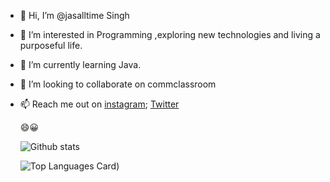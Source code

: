 - 👋 Hi, I’m @jasalltime Singh
- 👀 I’m interested in Programming ,exploring new technologies and living a purposeful life.
- 🌱 I’m currently learning Java.
- 💞️ I’m looking to collaborate on commclassroom
- 📫 Reach me out on [instagram](https://instagram.org/027_it1); [Twitter](https://twitter.com/0Jasneetsingh)

  😄😀
  
  ![Github stats](https://github-readme-stats.vercel.app/api?username=jasalltime&theme=highcontrast&show_icons=true&count_private=true&title_color=41fca3)
  
  ![Top Languages Card](https://github-readme-stats.vercel.app/api/top-langs/?username=jasalltime&theme=tokyonight))


